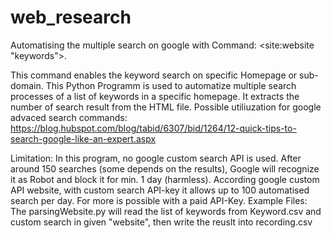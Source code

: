 # web_research
Automatising the multiple search on google with Command: <site:website "keywords">. 

This command enables the keyword search on specific Homepage or sub-domain. This Python Programm is used to automatize multiple search processes of a list of keywords in a specific homepage. It extracts the number of search result from the HTML file. 
Possible utiliuzation for google advaced search commands: https://blog.hubspot.com/blog/tabid/6307/bid/1264/12-quick-tips-to-search-google-like-an-expert.aspx

Limitation: In this program, no google custom search API is used. After around 150 searches (some depends on the results), Google will recognize it as Robot and block it for min. 1 day (harmless). According google custom API website, with custom search API-key it allows up to 100 automatised search per day. For more is possible with a paid API-Key. 
Example Files: The parsingWebsite.py will read the list of keywords from Keyword.csv and custom search in given "website", then write the reuslt into recording.csv
